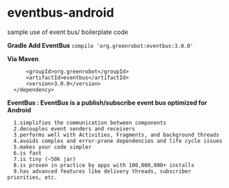 # eventbus-android
sample use of event bus/ boilerplate code

**Gradle Add EventBus**
  `compile 'org.greenrobot:eventbus:3.0.0'`
  
 **Via Maven**
  ```<dependency>
        <groupId>org.greenrobot</groupId>
        <artifactId>eventbus</artifactId>
        <version>3.0.0</version>
    </dependency>
```
      
**EventBus : EventBus is a publish/subscribe event bus optimized for Android**
     
      1.simplifies the communication between components
      2.decouples event senders and receivers
      3.performs well with Activities, Fragments, and background threads
      4.avoids complex and error-prone dependencies and life cycle issues
      5.makes your code simpler
      6.is fast
      7.is tiny (~50k jar)
      8.is proven in practice by apps with 100,000,000+ installs
      9.has advanced features like delivery threads, subscriber priorities, etc.
